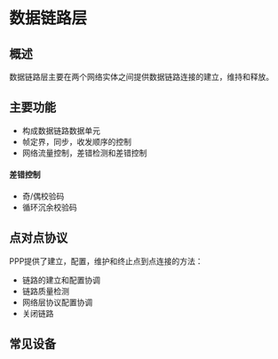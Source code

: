 
# 数据链路层

## 概述

数据链路层主要在两个网络实体之间提供数据链路连接的建立，维持和释放。

## 主要功能

* 构成数据链路数据单元
* 帧定界，同步，收发顺序的控制
* 网络流量控制，差错检测和差错控制

#### 差错控制

* 奇/偶校验码
* 循环沉余校验码

## 点对点协议

PPP提供了建立，配置，维护和终止点到点连接的方法：

* 链路的建立和配置协调
* 链路质量检测
* 网络层协议配置协调
* 关闭链路

## 常见设备